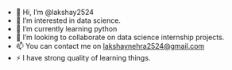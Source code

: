 - 👋 Hi, I’m @lakshay2524
- 👀 I’m interested in data science.
- 🌱 I’m currently learning python
- 💞️ I’m looking to collaborate on data science internship projects.
- 📫 You can contact me on lakshaynehra2524@gmail.com
- ⚡ I have strong quality of learning things. 

<!---
lakshay2524/lakshay2524 is a ✨ special ✨ repository because its `README.md` (this file) appears on your GitHub profile.
You can click the Preview link to take a look at your changes.
--->
